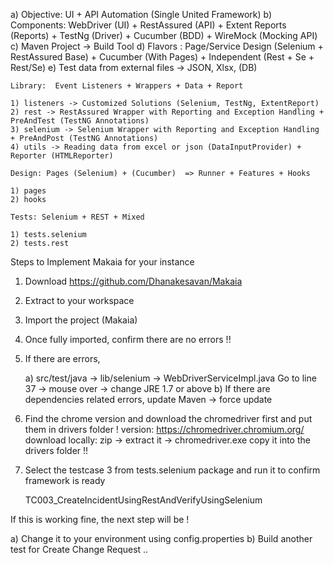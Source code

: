 a) Objective: UI + API Automation (Single United Framework)
b) Components: WebDriver (UI) + RestAssured (API) + Extent Reports (Reports) + TestNg (Driver) + Cucumber (BDD) + WireMock (Mocking API)
c) Maven Project -> Build Tool
d) Flavors : Page/Service Design (Selenium + RestAssured Base) + Cucumber (With Pages) + Independent (Rest + Se + Rest/Se)
e) Test data from external files -> JSON, Xlsx, (DB)


	Library:  Event Listeners + Wrappers + Data + Report 

	1) listeners -> Customized Solutions (Selenium, TestNg, ExtentReport)
	2) rest -> RestAssured Wrapper with Reporting and Exception Handling + PreAndTest (TestNG Annotations)
	3) selenium -> Selenium Wrapper with Reporting and Exception Handling + PreAndPost (TestNG Annotations)
	4) utils -> Reading data from excel or json (DataInputProvider) + Reporter (HTMLReporter)

	Design: Pages (Selenium) + (Cucumber)  => Runner + Features + Hooks 

	1) pages
	2) hooks 

	Tests: Selenium + REST + Mixed 

	1) tests.selenium
	2) tests.rest 


Steps to Implement Makaia for your instance

1) Download https://github.com/Dhanakesavan/Makaia
2) Extract to your workspace
3) Import the project (Makaia)
4) Once fully imported, confirm there are no errors !!
5) If there are errors, 

	a) src/test/java -> lib/selenium -> WebDriverServiceImpl.java
	   Go to line 37 -> mouse over -> change JRE 1.7 or above
	b) If there are dependencies related errors, update Maven -> force update 

6) Find the chrome version and download the chromedriver first and put them in drivers folder !
	version: https://chromedriver.chromium.org/
	download locally: zip -> extract it -> chromedriver.exe
	copy it into the drivers folder !!

7) Select the testcase 3 from tests.selenium package and run it to confirm framework is ready

	TC003_CreateIncidentUsingRestAndVerifyUsingSelenium

If this is working fine, the next step will be !

a) Change it to your environment using config.properties
b) Build another test for Create Change Request ..
